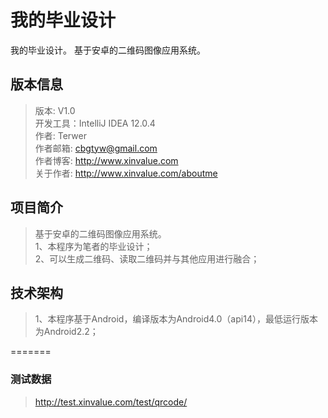 我的毕业设计
======

我的毕业设计。
基于安卓的二维码图像应用系统。

版本信息
-------
>版本: V1.0<br/>
>开发工具：IntelliJ  IDEA 12.0.4<br/>
>作者: Terwer<br/>
>作者邮箱: cbgtyw@gmail.com<br/>
>作者博客: http://www.xinvalue.com<br/>
>关于作者: http://www.xinvalue.com/aboutme<br/>

项目简介
-------
>基于安卓的二维码图像应用系统。 <br/>
>1、本程序为笔者的毕业设计；   <br/>
>2、可以生成二维码、读取二维码并与其他应用进行融合；<br/>

技术架构
-------
>1、本程序基于Android，编译版本为Android4.0（api14），最低运行版本为Android2.2；   <br/>

=======

### 测试数据
>http://test.xinvalue.com/test/qrcode/<br/>
